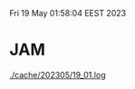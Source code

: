 Fri 19 May 01:58:04 EEST 2023
# JAM
<a href='./cache/202305/19_01.log'>./cache/202305/19_01.log</a>
